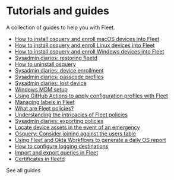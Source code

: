 # Tutorials and guides

A collection of guides to help you with Fleet.

- [How to install osquery and enroll macOS devices into Fleet](https://fleetdm.com/guides/how-to-install-osquery-and-enroll-macos-devices-into-fleet)  
- [How to install osquery and enroll Linux devices into Fleet](https://fleetdm.com/guides/how-to-install-osquery-and-enroll-linux-devices-into-fleet)  
- [How to install osquery and enroll Windows devices into Fleet](https://fleetdm.com/guides/how-to-install-osquery-and-enroll-windows-devices-into-fleet)  
- [Sysadmin diaries: restoring fleetd](https://fleetdm.com/guides/sysadmin-diaries-restoring-fleetd)  
- [How to uninstall osquery](https://fleetdm.com/guides/how-to-uninstall-osquery)  
- [Sysadmin diaries: device enrollment](https://fleetdm.com/guides/sysadmin-diaries-device-enrollment)  
- [Sysadmin diaries: passcode profiles](https://fleetdm.com/guides/sysadmin-diaries-passcode-profiles)  
- [Sysadmin diaries: lost device](https://fleetdm.com/guides/sysadmin-diaries-lost-device)  
- [Windows MDM setup](https://fleetdm.com/guides/windows-mdm-setup)  
- [Using GitHub Actions to apply configuration profiles with Fleet](https://fleetdm.com/guides/using-github-actions-to-apply-configuration-profiles-with-fleet)  
- [Managing labels in Fleet](https://fleetdm.com/guides/managing-labels-in-fleet)  
- [What are Fleet policies?](https://fleetdm.com/securing/what-are-fleet-policies)  
- [Understanding the intricacies of Fleet policies](https://fleetdm.com/guides/understanding-the-intricacies-of-fleet-policies)  
- [Sysadmin diaries: exporting policies](https://fleetdm.com/guides/sysadmin-diaries-exporting-policies)  
- [Locate device assets in the event of an emergency](https://fleetdm.com/guides/locate-assets-with-osquery)  
- [Osquery: Consider joining against the users table](https://fleetdm.com/guides/osquery-consider-joining-against-the-users-table)  
- [Using Fleet and Okta Workflows to generate a daily OS report](https://fleetdm.com/guides/using-fleet-and-okta-workflows-to-generate-a-daily-os-report)  
- [How to configure logging destinations](https://fleetdm.com/guides/how-to-configure-logging-destinations)  
- [Import and export queries in Fleet](https://fleetdm.com/guides/import-and-export-queries-in-fleet)  
- [Certificates in fleetd](https://fleetdm.com/guides/certificates-in-fleetd)

<a style="text-decoration: none;" href="https://fleetdm.com/guides"><animated-arrow-button>See all guides</animated-arrow-button></a>

<meta name="description" value="Links to deployment tutorials and guides for using Fleet.">
<meta name="pageOrderInSection" value="300">
